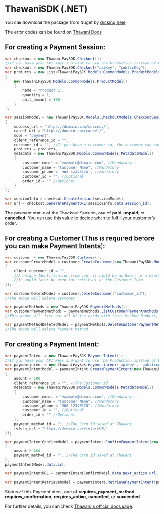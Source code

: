 # ThawaniSDK (.NET)

You can download the package from Nuget by [clicking here](https://www.nuget.org/packages/ThawaniPaySDK/).

The error codes can be found on [Thawani Docs](https://docs.thawani.om/docs/thawani-ecommerce-api/docs/Error-codes.md).

## For creating a Payment Session:

```c#
var checkout = new ThawaniPaySDK.Checkout();
//If you have your API Keys and want to use the Production instead of UAT
var checkout = new ThawaniPaySDK.Checkout("apiKey", "publicKey");
var products = new List<ThawaniPaySDK.Models.CommonModels.ProductModel>()
{
    new ThawaniPaySDK.Models.CommonModels.ProductModel()
    {
        name = "Product 1",
        quantity = 1,
        unit_amount = 100
    }
};

var sessionModel = new ThawaniPaySDK.Models.CheckoutModels.CheckoutSessionCreateRequestModel()
{
    success_url = "https://domain.com/success/",
    cancel_url = "https://domain.com/cancel/",
    mode = "payment",
    client_reference_id = "",
    customer_id = "", //If you have a customer id, the customer can save their cards. We will see how you can initiate a payment intent using a saved card
    products = products,
    metadata = new ThawaniPaySDK.Models.CommonModels.MetadataModel()
    {
        customer_email = "example@domain.com", //Mandatory
        customer_name = "Customer Name", //Mandatory
        customer_phone = "968 12345678", //Mandatory
        customer_id = "", //Optional
        order_id = "" //Optional
    }
};

var sessionInfo = checkout.CreateSession(sessionModel);
var url = checkout.GeneratePaymentURL(sessionInfo.data.session_id);
```

The payment status of the Checkout Session, one of **paid**, **unpaid**, or **cancelled**. You can use this value to decide when to fulfill your customer’s order.

## For creating a Customer (This is required before you can make Payment Intents):
```c#
var customer = new ThawaniPaySDK.Customer();
var customerCreateModel = customer.CreateCustomer(new ThawaniPaySDK.Models.CustomerModels.CustomerCreateRequestModel()
{
    client_customer_id = "",
    //A unique Identification from you, it could be an Email or a UserId.
    //It would later be used for retrieval of the Customer Info
});

var customerDeleteModel = customer.DeleteCustomer("customer_id");
//The above will delete customer

var paymentMethods = new ThawaniPaySDK.PaymentMethods();
var customerPaymentMethods = paymentMethods.ListCustomerPaymentMethods("customer_id");
//This above will list out all of the cards with their Masked Numbers, NickName, Brand and an Id (Payment Method Id)

var paymentMethodDeletedModel = paymentMethods.DeleteCustomerPaymentMethod("payment_method_id");
//The above will delete Payment Method
```

## For creating a Payment Intent:

```c#
var paymentIntent = new ThawaniPaySDK.PaymentIntent();
//If you have your API Keys and want to use the Production instead of UAT
var paymentIntent = new ThawaniPaySDK.PaymentIntent("apiKey", "publicKey");
var paymentIntentModel = paymentIntent.CreatePaymentIntent(new ThawaniPaySDK.Models.PaymentIntentModels.CreatePaymentIntentRequestModel()
{
    amount = 100,
    client_reference_id = "", //The Customer Id
    metadata = new ThawaniPaySDK.Models.CommonModels.MetadataModel()
    {
        customer_email = "example@domain.com", //Mandatory
        customer_name = "Customer Name", //Mandatory
        customer_phone = "968 12345678", //Mandatory
        customer_id = "", //Optional
        order_id = "" //Optional
    },
    payment_method_id = "", //The Card Id saved at Thawani
    return_url = "https://domain.com/returnURL"
});

var paymentIntentConfirmModel = paymentIntent.ConfirmPaymentIntent(new ThawaniPaySDK.Models.PaymentIntentModels.ConfirmPaymentIntentRequestModel()
{
    amount = 100,
    payment_method_id = "", //The Card Id saved at Thawani
},
paymentIntentModel.data.id);

var paymentIntentURL = paymentIntentConfirmModel.data.next_action.url;

var paymentIntentRetrieveModel = paymentIntent.RetrievePaymentIntent(paymentIntentModel.data.id);
```

Status of this PaymentIntent, one of **requires_payment_method**, **requires_confirmation**, **requires_action**, **cancelled**, or **succeeded**

For further details, you can check [Thawani's official docs page](https://docs.thawani.om/).
